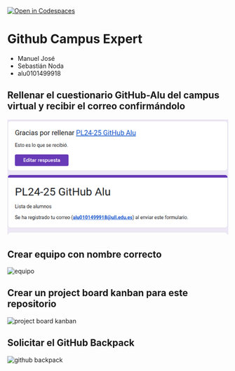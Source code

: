 [![Open in Codespaces](https://classroom.github.com/assets/launch-codespace-2972f46106e565e64193e422d61a12cf1da4916b45550586e14ef0a7c637dd04.svg)](https://classroom.github.com/open-in-codespaces?assignment_repo_id=18098652)
# Github Campus Expert 

- Manuel José
- Sebastián Noda
- alu0101499918

## Rellenar el cuestionario GitHub-Alu del campus virtual y recibir el correo confirmándolo

![correo de confirmacion del cuestionario](docs/Captura-formulario.png)

## Crear equipo con nombre correcto

![equipo](docs/equipo.png)

## Crear un project board kanban para este repositorio

![project board kanban](docs/project_board.png)

## Solicitar el GitHub Backpack

![github backpack](docs/backpack.png)
